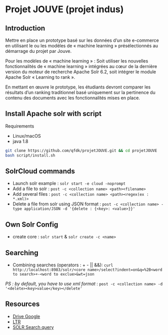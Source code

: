 # Projet JOUVE (projet indus)

## Introduction

Mettre en place un prototype basé sur les données d’un site e-commerce en utilisant le ou les modèles de « machine learning » présélectionnés au démarrage du projet par Jouve.

Pour les modèles de « machine learning » : Soit utiliser les nouvelles fonctionnalités de « machine learning » intégrées au cœur de la dernière version du moteur de recherche Apache Solr  6.2, soit intégrer le module Apache Solr « Learning to rank ».

En mettant en œuvre le prototype, les étudiants devront comparer les résultats d’un ranking traditionnel basé uniquement sur la pertinence du contenu des documents avec les fonctionnalités mises en place.

## Install Apache solr with script

Requirements
  - Linux/macOS
  - java 1.8

```bash
git clone https://github.com/qfdk/projetJOUVE.git && cd projetJOUVE
bash script/install.sh
```


## SolrCloud commands

- Launch solr example : `solr start -e cloud -noprompt`
- Add a file to solr : `post -c <collection name> <path><filename>`
- Add several files : `post -c <collection name> <path><regex(ex : *.xml)>`
- Delete a file from solr using JSON format : `post -c <collection name> -type application/JSON -d '{delete : {<key>: <value>}}'`

## Own Solr Config

- create core : `solr start` & `solr create -c <name>`

## Searching

- Combining searches (operators : + - || &&): `curl http://localhost:8983/solr/<core name>/select?indent=on&q=%2B<word to search>+-<word to exclue>&wt=json`

*PS : by default, you have to use xml format* : `post -c <collection name> -d '<delete><key>value</key></delete'`


## Resources

- [Drive Google](https://drive.google.com/open?id=0B4HJ5bjgQWb-XzNKLWNCdDdKSHc)
- [LTR](https://lucidworks.com/blog/2016/08/17/learning-to-rank-solr/)
- [SOLR Search query](https://cwiki.apache.org/confluence/display/solr/Searching)
